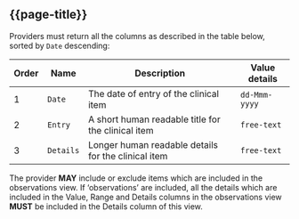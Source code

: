 ## {{page-title}}

Providers must return all the columns as described in the table below, sorted by `Date` descending:

| Order | Name | Description | Value details |
| --- | --- | --- | --- |
| 1   | `Date` | The date of entry of the clinical item | `dd-Mmm-yyyy` |
| 2   | `Entry` | A short human readable title for the clinical item | `free-text` |
| 3   | `Details` | Longer human readable details for the clinical item | `free-text` |

The provider **MAY** include or exclude items which are included in the observations view. If ‘observations’ are included, all the details which are included in the Value, Range and Details columns in the observations view **MUST** be included in the Details column of this view.

